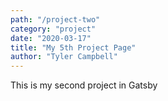 ```yaml
---
path: "/project-two"
category: "project"
date: "2020-03-17"
title: "My 5th Project Page"
author: "Tyler Campbell"
---
```


This is my second project in Gatsby
